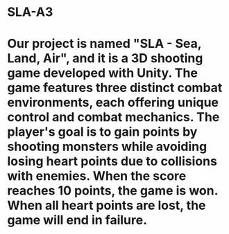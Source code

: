 # SLA-A3
# Our project is named "SLA - Sea, Land, Air", and it is a 3D shooting game developed with Unity. The game features three distinct combat environments, each offering unique control and combat mechanics. The player's goal is to gain points by shooting monsters while avoiding losing heart points due to collisions with enemies. When the score reaches 10 points, the game is won. When all heart points are lost, the game will end in failure.
